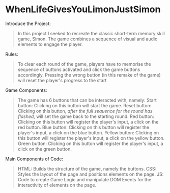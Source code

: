 # WhenLifeGivesYouLimonJustSimon

Introduce the Project:
> In this project I seeked to recreate the classic short-term memory skill game, Simon.
> The game combines a sequence of visual and audio elements to engage the player.

Rules:
> To clear each round of the game, players have to memorise the sequence of buttons activated and click the game buttons accordingly.
> Pressing the wrong button (in this remake of the game) will reset the player's progress to the start

Game Components:
> The game has 6 buttons that can be interacted with, namely:
> Start button: Clicking on this button will start the game.
> Reset button: Clicking on this button, *after the full sequence for the round has flashed*, will set the game back to the starting round.
> Red button: Clicking on this button will register the player's input, a click on the red button. 
> Blue button: Clicking on this button will register the player's input, a click on the blue button. 
> Yellow button: Clicking on this button will register the player's input, a click on the yellow button. 
> Green button: Clicking on this button will register the player's input, a click on the green button.

Main Components of Code:
> HTML: Builds the structure of the game, namely the buttons. 
> CSS: Styles the layout of the page and positions elements on the page.
> JS: Code to create Game Logic and manipulate DOM Events for the interactivity of elements on the page. 
